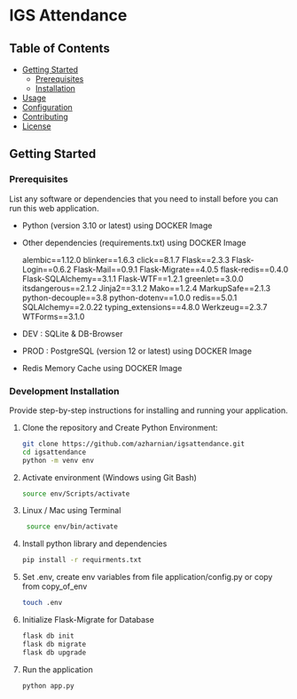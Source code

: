 # IGS Attendance

## Table of Contents
- [Getting Started](#getting-started)
  - [Prerequisites](#prerequisites)
  - [Installation](#installation)
- [Usage](#usage)
- [Configuration](#configuration)
- [Contributing](#contributing)
- [License](#license)


## Getting Started

### Prerequisites

List any software or dependencies that you need to install before you can run this web application.

- Python (version 3.10 or latest) using DOCKER Image
- Other dependencies (requirements.txt) using DOCKER Image

    alembic==1.12.0
    blinker==1.6.3
    click==8.1.7
    Flask==2.3.3
    Flask-Login==0.6.2
    Flask-Mail==0.9.1
    Flask-Migrate==4.0.5
    flask-redis==0.4.0
    Flask-SQLAlchemy==3.1.1
    Flask-WTF==1.2.1
    greenlet==3.0.0
    itsdangerous==2.1.2
    Jinja2==3.1.2
    Mako==1.2.4
    MarkupSafe==2.1.3
    python-decouple==3.8
    python-dotenv==1.0.0
    redis==5.0.1
    SQLAlchemy==2.0.22
    typing_extensions==4.8.0
    Werkzeug==2.3.7
    WTForms==3.1.0

- DEV   : SQLite & DB-Browser
- PROD  : PostgreSQL (version 12 or latest) using DOCKER Image
- Redis Memory Cache using DOCKER Image

### Development Installation

Provide step-by-step instructions for installing and running your application.

1. Clone the repository and Create Python Environment:

   ```bash
   git clone https://github.com/azharnian/igsattendance.git
   cd igsattendance
   python -m venv env

2. Activate environment (Windows using Git Bash)

    ```bash
    source env/Scripts/activate
 
3. Linux / Mac using Terminal

   ```bash
    source env/bin/activate

4. Install python library and dependencies

    ```bash
    pip install -r requirments.txt

5. Set .env, create env variables from file application/config.py or copy from copy_of_env

    ```bash
    touch .env

6. Initialize Flask-Migrate for Database

    ```bash
    flask db init
    flask db migrate
    flask db upgrade

6. Run the application

    ```bash
    python app.py

